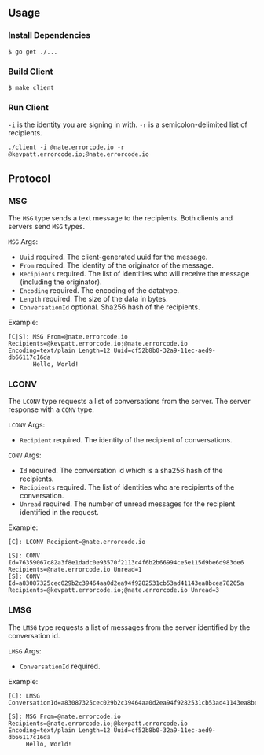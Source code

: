 ## Usage

### Install Dependencies

```
$ go get ./...
```

### Build Client

```
$ make client
```

### Run Client

`-i` is the identity you are signing in with. `-r` is a semicolon-delimited list of recipients.

```
./client -i @nate.errorcode.io -r @kevpatt.errorcode.io;@nate.errorcode.io
```

## Protocol

### MSG

The `MSG` type sends a text message to the recipients. Both clients and servers send `MSG` types.

`MSG` Args:

* `Uuid` required. The client-generated uuid for the message.
* `From` required. The identity of the originator of the message.
* `Recipients` required. The list of identities who will receive the message (including the originator).
* `Encoding` required. The encoding of the datatype.
* `Length` required. The size of the data in bytes.
* `ConversationId` optional. Sha256 hash of the recipients.

Example:

```
[C|S]: MSG From=@nate.errorcode.io Recipients=@kevpatt.errorcode.io;@nate.errorcode.io Encoding=text/plain Length=12 Uuid=cf52b8b0-32a9-11ec-aed9-db66117c16da
       Hello, World!
```

### LCONV

The `LCONV` type requests a list of conversations from the server. The server response with a `CONV` type. 

`LCONV` Args:

* `Recipient` required. The identity of the recipient of conversations.

`CONV` Args:

* `Id` required. The conversation id which is a sha256 hash of the recipients.
* `Recipients` required. The list of identities who are recipients of the conversation.
* `Unread` required. The number of unread messages for the recipient identified in the request.

Example:

```
[C]: LCONV Recipient=@nate.errorcode.io

[S]: CONV Id=76359067c82a3f8e1dadc0e93570f2113c4f6b2b66994ce5e115d9be6d983de6 Recipients=@nate.errorcode.io Unread=1
[S]: CONV Id=a83087325cec029b2c39464aa0d2ea94f9282531cb53ad41143ea8bcea78205a Recipients=@kevpatt.errorcode.io;@nate.errorcode.io Unread=3
```

### LMSG

The `LMSG` type requests a list of messages from the server identified by the conversation id.

`LMSG` Args:

* `ConversationId` required. 

Example:



```
[C]: LMSG ConversationId=a83087325cec029b2c39464aa0d2ea94f9282531cb53ad41143ea8bcea78205a

[S]: MSG From=@nate.errorcode.io Recipients=@nate.errorcode.io;@kevpatt.errorcode.io Encoding=text/plain Length=12 Uuid=cf52b8b0-32a9-11ec-aed9-db66117c16da
     Hello, World!
```